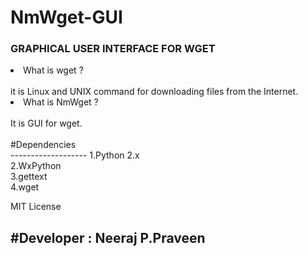 # NmWget-GUI
<h3>GRAPHICAL USER INTERFACE FOR WGET</h3>
<li>What is wget ?</li>
<br>
it is Linux and UNIX command for downloading files from the Internet.

<li>What is NmWget ?</li>
<br>
It is GUI for wget.

<br>
<br>
#Dependencies<br>
-------------------
1.Python 2.x <br>
2.WxPython <br>
3.gettext <br>
4.wget<br>
 
MIT License<br>

#Developer : Neeraj P.Praveen<br>
-----------------------------------
